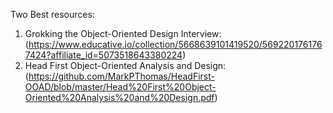 Two Best resources:

1. Grokking the Object-Oriented Design Interview: (https://www.educative.io/collection/5668639101419520/5692201761767424?affiliate_id=5073518643380224)
2. Head First Object-Oriented Analysis and Design: (https://github.com/MarkPThomas/HeadFirst-OOAD/blob/master/Head%20First%20Object-Oriented%20Analysis%20and%20Design.pdf)
